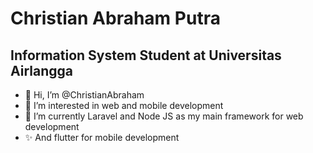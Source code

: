 # Christian Abraham Putra
## Information System Student at Universitas Airlangga

- 👋 Hi, I’m @ChristianAbraham
- 👀 I’m interested in web and mobile development
- 🌱 I’m currently Laravel and Node JS as my main framework for web development
- ✨ And flutter for mobile development

<!---
ChristianAbraham/ChristianAbraham is a ✨ special ✨ repository because its `README.md` (this file) appears on your GitHub profile.
You can click the Preview link to take a look at your changes.
--->
